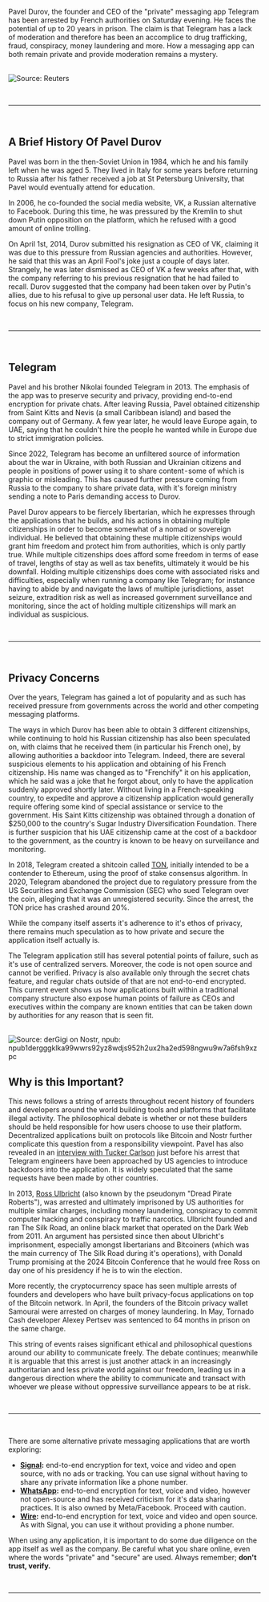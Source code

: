 [category]: <> (General)
[date]: <> (2024/08/27)
[title]: <> (Telegram Founder Arrested by Authorities in France)
[blurb]: <> (Pavel Durov, the founder and CEO of the "private" messaging app Telegram has been arrested by French authorities on Saturday evening. He faces the potential of up to 20 years in prison. The claim is that Telegram has a lack of moderation and therefore has been an accomplice to drug trafficking, fraud, conspiracy, money laundering and more. How a messaging app can both remain private and provide moderation remains a mystery.)
[image]: <> ($root/images/telegram01.jpg)
[slug]: <> (decentralized-web-hosting-with-ipfs)
[twitter_image]: <> (https://freedomtechnology.org/images/telegram01.jpg)

<p>Pavel Durov, the founder and CEO of the "private" messaging app Telegram has been arrested by French authorities on Saturday evening. He faces the potential of up to 20 years in prison. The claim is that Telegram has a lack of moderation and therefore has been an accomplice to drug trafficking, fraud, conspiracy, money laundering and more. How a messaging app can both remain private and provide moderation remains a mystery.</p>

<br />
<img class="blog-image" src="$root/images/telegram01.png" alt="Source: Reuters"></img>
<br />

<br /><hr /><br />

<h2>A Brief History Of Pavel Durov</h2>
<p>Pavel was born in the then-Soviet Union in 1984, which he and his family left when he was aged 5. They lived in Italy for some years before returning to Russia after his father received a job at St Petersburg University, that Pavel would eventually attend for education.</p>

<p>In 2006, he co-founded the social media website, VK, a Russian alternative to Facebook. During this time, he was pressured by the Kremlin to shut down Putin opposition on the platform, which he refused with a good amount of online trolling.</p>

<p>On April 1st, 2014, Durov submitted his resignation as CEO of VK, claiming it was due to this pressure from Russian agencies and authorities. However, he said that this was an April Fool's joke just a couple of days later. Strangely, he was later dismissed as CEO of VK a few weeks after that, with the company referring to his previous resignation that he had failed to recall. Durov suggested that the company had been taken over by Putin's allies, due to his refusal to give up personal user data. He left Russia, to focus on his new company, Telegram.</p>

<br /><hr /><br />

<h2>Telegram</h2>
<p>Pavel and his brother Nikolai founded Telegram in 2013. The emphasis of the app was to preserve security and privacy, providing end-to-end encryption for private chats. After leaving Russia, Pavel obtained citizenship from Saint Kitts and Nevis (a small Caribbean island) and based the company out of Germany. A few year later, he would leave Europe again, to UAE, saying that he couldn't hire the people he wanted while in Europe due to strict immigration policies.</p>

<p>Since 2022, Telegram has become an unfiltered source of information about the war in Ukraine, with both Russian and Ukrainian citizens and people in positions of power using it to share content - some of which is graphic or misleading. This has caused further pressure coming from Russia to the company to share private data, with it's foreign ministry sending a note to Paris demanding access to Durov.</p>

<p>Pavel Durov appears to be fiercely libertarian, which he expresses through the applications that he builds, and his actions in obtaining multiple citizenships in order to become somewhat of a nomad or sovereign individual. He believed that obtaining these multiple citizenships would grant him freedom and protect him from authorities, which is only partly true. While multiple citizenships does afford some freedom in terms of ease of travel, lengths of stay as well as tax benefits, ultimately it would be his downfall. Holding multiple citizenships does come with associated risks and difficulties, especially when running a company like Telegram; for instance having to abide by and navigate the laws of multiple jurisdictions, asset seizure, extradition risk as well as increased government surveillance and monitoring, since the act of holding multiple citizenships will mark an individual as suspicious.</p>

<br /><hr /><br />

<h2>Privacy Concerns</h2>

<p>Over the years, Telegram has gained a lot of popularity and as such has received pressure from governments across the world and other competing messaging platforms.</p>

<p>The ways in which Durov has been able to obtain 3 different citizenships, while continuing to hold his Russian citizenship has also been speculated on, with claims that he received them (in particular his French one), by allowing authorities a backdoor into Telegram. Indeed, there are several suspicious elements to his application and obtaining of his French citizenship. His name was changed as to "Frenchify" it on his application, which he said was a joke that he forgot about, only to have the application suddenly approved shortly later. Without living in a French-speaking country, to expedite and approve a citizenship application would generally require offering some kind of special assistance or service to the government. His Saint Kitts citizenship was obtained through a donation of $250,000 to the country's Sugar Industry Diversification Foundation. There is further suspicion that his UAE citizenship came at the cost of a backdoor to the government, as the country is known to be heavy on surveillance and monitoring.</p>

<p>In 2018, Telegram created a shitcoin called <a href="https://ton.org/" target="_new">TON</a>, initially intended to be a contender to Ethereum, using the proof of stake consensus algorithm. In 2020, Telegram abandoned the project due to regulatory pressure from the US Securities and Exchange Commission (SEC) who sued Telegram over the coin, alleging that it was an unregistered security. Since the arrest, the TON price has crashed around 20%.</p>

<p>While the company itself asserts it's adherence to it's ethos of privacy, there remains much speculation as to how private and secure the application itself actually is.</p>

<p>The Telegram application still has several potential points of failure, such as it's use of centralized servers. Moreover, the code is not open source and cannot be verified. Privacy is also available only through the secret chats feature, and regular chats outside of that are not end-to-end encrypted. This current event shows us how applications built within a traditional company structure also expose human points of failure as CEOs and executives within the company are known entities that can be taken down by authorities for any reason that is seen fit.</p>

<br />
<img class="blog-image" src="$root/images/telegram02.png" alt="Source: derGigi on Nostr, npub: npub1dergggklka99wwrs92yz8wdjs952h2ux2ha2ed598ngwu9w7a6fsh9xzpc"></img>
<br />


<h2>Why is this Important?</h2>
<p>This news follows a string of arrests throughout recent history of founders and developers around the world building tools and platforms that facilitate illegal activity. The philosophical debate is whether or not these builders should be held responsible for how users choose to use their platform. Decentralized applications built on protocols like Bitcoin and Nostr further complicate this question from a responsibility viewpoint. Pavel has also revealed in an <a href="https://tuckercarlson.com/the-tucker-carlson-interview-pavel-durov" target="_new">interview with Tucker Carlson</a> just before his arrest that Telegram engineers have been approached by US agencies to introduce backdoors into the application. It is widely speculated that the same requests have been made by other countries.</p>

<p>In 2013, <a href="https://en.wikipedia.org/wiki/Ross_Ulbricht" target="_new">Ross Ulbricht</a> (also known by the pseudonym "Dread Pirate Roberts"), was arrested and ultimately imprisoned by US authorities for multiple similar charges, including money laundering, conspiracy to commit computer hacking and conspiracy to traffic narcotics. Ulbricht founded and ran The Silk Road, an online black market that operated on the Dark Web from 2011. An argument has persisted since then about Ulbricht's imprisonment, especially amongst libertarians and Bitcoiners (which was the main currency of The Silk Road during it's operations), with Donald Trump promising at the 2024 Bitcoin Conference that he would free Ross on day one of his presidency if he is to win the election.</p>

<p>More recently, the cryptocurrency space has seen multiple arrests of founders and developers who have built privacy-focus applications on top of the Bitcoin network. In April, the founders of the Bitcoin privacy wallet Samourai were arrested on charges of money laundering. In May, Tornado Cash developer Alexey Pertsev was sentenced to 64 months in prison on the same charge.</p>

<p>This string of events raises significant ethical and philosophical questions around our ability to communicate freely. The debate continues; meanwhile it is arguable that this arrest is just another attack in an increasingly authoritarian and less private world against our freedom, leading us in a dangerous direction where the ability to communicate and transact with whoever we please without oppressive surveillance appears to be at risk.</p>

<br /><hr /><br />

<p>There are some alternative private messaging applications that are worth exploring:</p>
<ul>
    <li><b><a href="https://signal.org/" target="_new">Signal</a>:</b> end-to-end encryption for text, voice and video and open source, with no ads or tracking. You can use signal without having to share any private information like a phone number.</li>
    <li><b><a href="https://www.whatsapp.com/" target="_new">WhatsApp</a>:</b> end-to-end encryption for text, voice and video, however not open-source and has received criticism for it's data sharing practices. It is also owned by Meta/Facebook. Proceed with caution.</li>
    <li><b><a href="https://wire.com/en" target="_new">Wire</a>:</b> end-to-end encryption for text, voice and video and open source. As with Signal, you can use it without providing a phone number.</li>
</ul>

<p>When using any application, it is important to do some due diligence on the app itself as well as the company. Be careful what you share online, even where the words "private" and "secure" are used. Always remember; <b>don't trust, verify.</b></p>

<br /><hr /><br />
